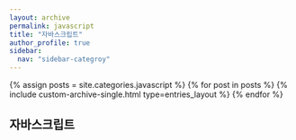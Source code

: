 ```yaml
---
layout: archive
permalink: javascript
title: "자바스크립트"
author_profile: true
sidebar:
  nav: "sidebar-categroy"
---
```


{% assign posts = site.categories.javascript %}
{% for post in posts %}
  {% include custom-archive-single.html type=entries_layout %}
{% endfor %}

## 자바스크립트